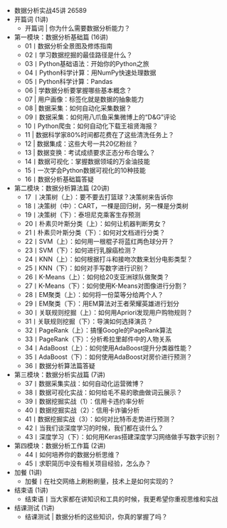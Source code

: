 - 数据分析实战45讲 26589
- 开篇词 (1讲)
	- 开篇词 | 你为什么需要数据分析能力？
- 第一模块：数据分析基础篇 (16讲)
	- 01丨数据分析全景图及修炼指南
	- 02丨学习数据挖掘的最佳路径是什么？
	- 03丨Python基础语法：开始你的Python之旅
	- 04丨Python科学计算：用NumPy快速处理数据
	- 05丨Python科学计算：Pandas
	- 06 | 学数据分析要掌握哪些基本概念？
	- 07 | 用户画像：标签化就是数据的抽象能力
	- 08 | 数据采集：如何自动化采集数据？
	- 09丨数据采集：如何用八爪鱼采集微博上的“D&G”评论
	- 10丨Python爬虫：如何自动化下载王祖贤海报？
	- 11 | 数据科学家80%时间都花费在了这些清洗任务上？
	- 12 | 数据集成：这些大号一共20亿粉丝？
	- 13 | 数据变换：考试成绩要求正态分布合理么？
	- 14丨数据可视化：掌握数据领域的万金油技能
	- 15丨一次学会Python数据可视化的10种技能
	- 16丨数据分析基础篇答疑
- 第二模块：数据分析算法篇 (20讲)
	- 17 丨决策树（上）：要不要去打篮球？决策树来告诉你
	- 18丨决策树（中）：CART，一棵是回归树，另一棵是分类树
	- 19丨决策树（下）：泰坦尼克乘客生存预测
	- 20丨朴素贝叶斯分类（上）：如何让机器判断男女？
	- 21丨朴素贝叶斯分类（下）：如何对文档进行分类？
	- 22丨SVM（上）：如何用一根棍子将蓝红两色球分开？
	- 23丨SVM（下）：如何进行乳腺癌检测？
	- 24丨KNN（上）：如何根据打斗和接吻次数来划分电影类型？
	- 25丨KNN（下）：如何对手写数字进行识别？
	- 26丨K-Means（上）：如何给20支亚洲球队做聚类？
	- 27丨K-Means（下）：如何使用K-Means对图像进行分割？
	- 28丨EM聚类（上）：如何将一份菜等分给两个人？
	- 29丨EM聚类（下）：用EM算法对王者荣耀英雄进行划分
	- 30丨关联规则挖掘（上）：如何用Apriori发现用户购物规则？
	- 31丨关联规则挖掘（下）：导演如何选择演员？
	- 32丨PageRank（上）：搞懂Google的PageRank算法
	- 33丨PageRank（下）：分析希拉里邮件中的人物关系
	- 34丨AdaBoost（上）：如何使用AdaBoost提升分类器性能？
	- 35丨AdaBoost（下）：如何使用AdaBoost对房价进行预测？
	- 36丨数据分析算法篇答疑
- 第三模块：数据分析实战篇 (7讲)
	- 37丨数据采集实战：如何自动化运营微博？
	- 38丨数据可视化实战：如何给毛不易的歌曲做词云展示？
	- 39丨数据挖掘实战（1）：信用卡违约率分析
	- 40丨数据挖掘实战（2）：信用卡诈骗分析
	- 41丨数据挖掘实战（3）：如何对比特币走势进行预测？
	- 42丨当我们谈深度学习的时候，我们都在谈什么？
	- 43丨深度学习（下）：如何用Keras搭建深度学习网络做手写数字识别？
- 第四模块：数据分析工作篇 (2讲)
	- 44丨如何培养你的数据分析思维？
	- 45丨求职简历中没有相关项目经验，怎么办？
- 加餐 (1讲)
	- 加餐丨在社交网络上刷粉刷量，技术上是如何实现的？
- 结束语 (1讲)
	- 结束语丨当大家都在讲知识和工具的时候，我更希望你重视思维和实战
- 结课测试 (1讲)
	- 结课测试 | 数据分析的这些知识，你真的掌握了吗？